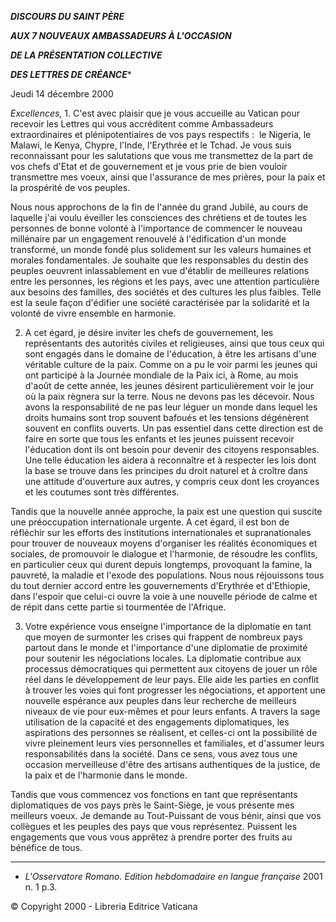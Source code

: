 ***DISCOURS DU SAINT PÈRE***

***AUX 7 NOUVEAUX AMBASSADEURS À L'OCCASION***

***DE LA PRÉSENTATION COLLECTIVE***

***DES LETTRES DE CRÉANCE****

Jeudi 14 décembre 2000

*Excellences,* 1. C'est avec plaisir que je vous accueille au Vatican pour recevoir les Lettres qui vous accréditent comme Ambassadeurs extraordinaires et plénipotentiaires de vos pays respectifs :  le Nigeria, le Malawi, le Kenya, Chypre, l'Inde, l'Erythrée et le Tchad. Je vous suis reconnaissant pour les salutations que vous me transmettez de la part de vos chefs d'Etat et de gouvernement et je vous prie de bien vouloir transmettre mes voeux, ainsi que l'assurance de mes prières, pour la paix et la prospérité de vos peuples.

Nous nous approchons de la fin de l'année du grand Jubilé, au cours de laquelle j'ai voulu éveiller les consciences des chrétiens et de toutes les personnes de bonne volonté à l'importance de commencer le nouveau millénaire par un engagement renouvelé à l'édification d'un monde transformé, un monde fondé plus solidement sur les valeurs humaines et morales fondamentales. Je souhaite que les responsables du destin des peuples oeuvrent inlassablement en vue d'établir de meilleures relations entre les personnes, les régions et les pays, avec une attention particulière aux besoins des familles, des sociétés et des cultures les plus faibles. Telle est la seule façon d'édifier une société caractérisée par la solidarité et la volonté de vivre ensemble en harmonie.

2. A cet égard, je désire inviter les chefs de gouvernement, les représentants des autorités civiles et religieuses, ainsi que tous ceux qui sont engagés dans le domaine de l'éducation, à être les artisans d'une véritable culture de la paix. Comme on a pu le voir parmi les jeunes qui ont participé à la Journée mondiale de la Paix ici, à Rome, au mois d'août de cette année, les jeunes désirent particulièrement voir le jour où la paix règnera sur la terre. Nous ne devons pas les décevoir. Nous avons la responsabilité de ne pas leur léguer un monde dans lequel les droits humains sont trop souvent bafoués et les tensions dégénèrent souvent en conflits ouverts. Un pas essentiel dans cette direction est de faire en sorte que tous les enfants et les jeunes puissent recevoir l'éducation dont ils ont besoin pour devenir des citoyens responsables. Une telle éducation les aidera à reconnaître et à respecter les lois dont la base se trouve dans les principes du droit naturel et à croître dans une attitude d'ouverture aux autres, y compris ceux dont les croyances et les coutumes sont très différentes.

Tandis que la nouvelle année approche, la paix est une question qui suscite une préoccupation internationale urgente. A cet égard, il est bon de réfléchir sur les efforts des institutions internationales et supranationales pour trouver de nouveaux moyens d'organiser les réalités économiques et sociales, de promouvoir le dialogue et l'harmonie, de résoudre les conflits, en particulier ceux qui durent depuis longtemps, provoquant la famine, la pauvreté, la maladie et l'exode des populations. Nous nous réjouissons tous du tout dernier accord entre les gouvernements d'Erythrée et d'Ethiopie, dans l'espoir que celui-ci ouvre la voie à une nouvelle période de calme et de répit dans cette partie si tourmentée de l'Afrique.

3. Votre expérience vous enseigne l'importance de la diplomatie en tant que moyen de surmonter les crises qui frappent de nombreux pays partout dans le monde et l'importance d'une diplomatie de proximité pour soutenir les négociations locales. La diplomatie contribue aux processus démocratiques qui permettent aux citoyens de jouer un rôle réel dans le développement de leur pays. Elle aide les parties en conflit à trouver les voies qui font progresser les négociations, et apportent une nouvelle espérance aux peuples dans leur recherche de meilleurs niveaux de vie pour eux-mêmes et pour leurs enfants. A travers la sage utilisation de la capacité et des engagements diplomatiques, les aspirations des personnes se réalisent, et celles-ci ont la possibilité de vivre pleinement leurs vies personnelles et familiales, et d'assumer leurs responsabilités dans la société. Dans ce sens, vous avez tous une occasion merveilleuse d'être des artisans authentiques de la justice, de la paix et de l'harmonie dans le monde.

Tandis que vous commencez vos fonctions en tant que représentants diplomatiques de vos pays près le Saint-Siège, je vous présente mes meilleurs voeux. Je demande au Tout-Puissant de vous bénir, ainsi que vos collègues et les peuples des pays que vous représentez. Puissent les engagements que vous vous apprêtez à prendre porter des fruits au bénéfice de tous.

* * *

* *L'Osservatore Romano. Edition hebdomadaire en langue française* 2001 n. 1 p.3.

© Copyright 2000 - Libreria Editrice Vaticana